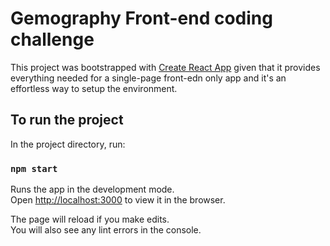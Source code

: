 # Gemography Front-end coding challenge

This project was bootstrapped with [Create React App](https://github.com/facebook/create-react-app) given that it provides everything needed for a single-page front-edn only app and it's an effortless way to setup the environment.

## To run the project

In the project directory, run:

### `npm start`

Runs the app in the development mode.\
Open [http://localhost:3000](http://localhost:3000) to view it in the browser.

The page will reload if you make edits.\
You will also see any lint errors in the console.
